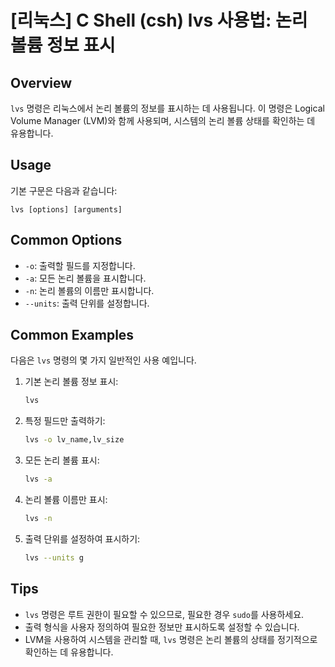 # [리눅스] C Shell (csh) lvs 사용법: 논리 볼륨 정보 표시

## Overview
`lvs` 명령은 리눅스에서 논리 볼륨의 정보를 표시하는 데 사용됩니다. 이 명령은 Logical Volume Manager (LVM)와 함께 사용되며, 시스템의 논리 볼륨 상태를 확인하는 데 유용합니다.

## Usage
기본 구문은 다음과 같습니다:
```
lvs [options] [arguments]
```

## Common Options
- `-o`: 출력할 필드를 지정합니다.
- `-a`: 모든 논리 볼륨을 표시합니다.
- `-n`: 논리 볼륨의 이름만 표시합니다.
- `--units`: 출력 단위를 설정합니다.

## Common Examples
다음은 `lvs` 명령의 몇 가지 일반적인 사용 예입니다.

1. 기본 논리 볼륨 정보 표시:
   ```bash
   lvs
   ```

2. 특정 필드만 출력하기:
   ```bash
   lvs -o lv_name,lv_size
   ```

3. 모든 논리 볼륨 표시:
   ```bash
   lvs -a
   ```

4. 논리 볼륨 이름만 표시:
   ```bash
   lvs -n
   ```

5. 출력 단위를 설정하여 표시하기:
   ```bash
   lvs --units g
   ```

## Tips
- `lvs` 명령은 루트 권한이 필요할 수 있으므로, 필요한 경우 `sudo`를 사용하세요.
- 출력 형식을 사용자 정의하여 필요한 정보만 표시하도록 설정할 수 있습니다.
- LVM을 사용하여 시스템을 관리할 때, `lvs` 명령은 논리 볼륨의 상태를 정기적으로 확인하는 데 유용합니다.